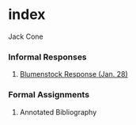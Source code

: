 # index 

Jack Cone

### Informal Responses 

1. [Blumenstock Response (Jan. 28)]()

### Formal Assignments 

1. Annotated Bibliography 
